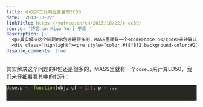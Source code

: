 ```yaml
---
title: 小议非二元响应变量的EC50
date: '2013-10-22'
linkTitle: https://yufree.cn/cn/2013/10/22/r-ec50/
source: '博客 on Miao Yu | 于淼 '
description: |-
  <p>其实解决这个问题的R包还是很多的，MASS里就有一个<code>dose.p</code>来计算LD50，我们来仔细看看其中的代码：</p>
  <div class="highlight"><pre style="color:#f8f8f2;background-color:#272822;-moz-tab-size:4;-o-tab-size:4;tab-size:4"><code class="language-r" data-lang="r">dose.p <span style="color:#f92672">&lt;-</span> <span style="color:#a6e22e">function</span>(obj, cf <span style="color:#f92672">=</span> <span style="color:#ae81ff">1</span><span style="color:#f92672">:</span><span style="color:#ae81ff">2</span>, p <span style="color:#f92672">=</span> ...
disable_comments: true
---
```

<p>其实解决这个问题的R包还是很多的，MASS里就有一个<code>dose.p</code>来计算LD50，我们来仔细看看其中的代码：</p>
<div class="highlight"><pre style="color:#f8f8f2;background-color:#272822;-moz-tab-size:4;-o-tab-size:4;tab-size:4"><code class="language-r" data-lang="r">dose.p <span style="color:#f92672">&lt;-</span> <span style="color:#a6e22e">function</span>(obj, cf <span style="color:#f92672">=</span> <span style="color:#ae81ff">1</span><span style="color:#f92672">:</span><span style="color:#ae81ff">2</span>, p <span style="color:#f92672">=</span> ...